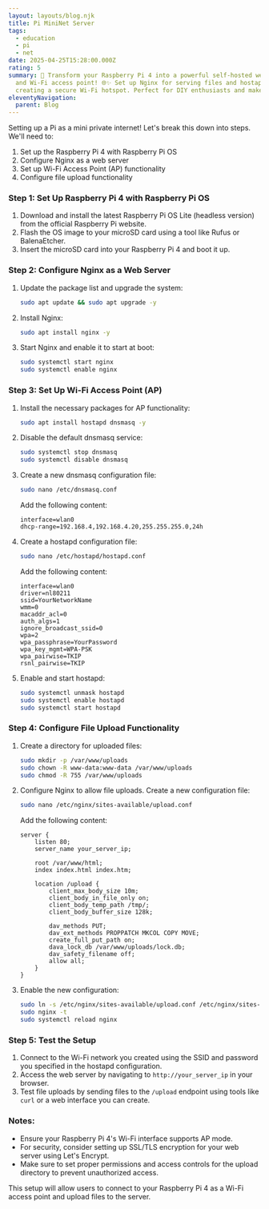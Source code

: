 ```yaml
---
layout: layouts/blog.njk
title: Pi MiniNet Server
tags:
  - education
  - pi
  - net
date: 2025-04-25T15:28:00.000Z
rating: 5
summary: 🚀 Transform your Raspberry Pi 4 into a powerful self-hosted web server
  and Wi-Fi access point! 🌐✨ Set up Nginx for serving files and hostapd for
  creating a secure Wi-Fi hotspot. Perfect for DIY enthusiasts and makers! 💻📡
eleventyNavigation:
  parent: Blog
---
```

Setting up a Pi as a mini private internet! Let's break this down into steps. We'll need to:

1. Set up the Raspberry Pi 4 with Raspberry Pi OS
2. Configure Nginx as a web server
3. Set up Wi-Fi Access Point (AP) functionality
4. Configure file upload functionality

### Step 1: Set Up Raspberry Pi 4 with Raspberry Pi OS

1. Download and install the latest Raspberry Pi OS Lite (headless version) from the official Raspberry Pi website.
2. Flash the OS image to your microSD card using a tool like Rufus or BalenaEtcher.
3. Insert the microSD card into your Raspberry Pi 4 and boot it up.

### Step 2: Configure Nginx as a Web Server

1. Update the package list and upgrade the system:
   ```bash
   sudo apt update && sudo apt upgrade -y
   ```
2. Install Nginx:
   ```bash
   sudo apt install nginx -y
   ```
3. Start Nginx and enable it to start at boot:
   ```bash
   sudo systemctl start nginx
   sudo systemctl enable nginx
   ```

### Step 3: Set Up Wi-Fi Access Point (AP)

1. Install the necessary packages for AP functionality:
   ```bash
   sudo apt install hostapd dnsmasq -y
   ```
2. Disable the default dnsmasq service:
   ```bash
   sudo systemctl stop dnsmasq
   sudo systemctl disable dnsmasq
   ```
3. Create a new dnsmasq configuration file:
   ```bash
   sudo nano /etc/dnsmasq.conf
   ```
   Add the following content:
   ```
   interface=wlan0
   dhcp-range=192.168.4,192.168.4.20,255.255.255.0,24h
   ```
4. Create a hostapd configuration file:
   ```bash
   sudo nano /etc/hostapd/hostapd.conf
   ```
   Add the following content:
   ```
   interface=wlan0
   driver=nl80211
   ssid=YourNetworkName
   wmm=0
   macaddr_acl=0
   auth_algs=1
   ignore_broadcast_ssid=0
   wpa=2
   wpa_passphrase=YourPassword
   wpa_key_mgmt=WPA-PSK
   wpa_pairwise=TKIP
   rsnl_pairwise=TKIP
   ```
5. Enable and start hostapd:
   ```bash
   sudo systemctl unmask hostapd
   sudo systemctl enable hostapd
   sudo systemctl start hostapd
   ```

### Step 4: Configure File Upload Functionality

1. Create a directory for uploaded files:
   ```bash
   sudo mkdir -p /var/www/uploads
   sudo chown -R www-data:www-data /var/www/uploads
   sudo chmod -R 755 /var/www/uploads
   ```
2. Configure Nginx to allow file uploads. Create a new configuration file:
   ```bash
   sudo nano /etc/nginx/sites-available/upload.conf
   ```
   Add the following content:
   ```
   server {
       listen 80;
       server_name your_server_ip;

       root /var/www/html;
       index index.html index.htm;

       location /upload {
           client_max_body_size 10m;
           client_body_in_file_only on;
           client_body_temp_path /tmp/;
           client_body_buffer_size 128k;

           dav_methods PUT;
           dav_ext_methods PROPPATCH MKCOL COPY MOVE;
           create_full_put_path on;
           dava_lock_db /var/www/uploads/lock.db;
           dav_safety_filename off;
           allow all;
       }
   }
   ```
3. Enable the new configuration:
   ```bash
   sudo ln -s /etc/nginx/sites-available/upload.conf /etc/nginx/sites-enabled/
   sudo nginx -t
   sudo systemctl reload nginx
   ```

### Step 5: Test the Setup

1. Connect to the Wi-Fi network you created using the SSID and password you specified in the hostapd configuration.
2. Access the web server by navigating to `http://your_server_ip` in your browser.
3. Test file uploads by sending files to the `/upload` endpoint using tools like `curl` or a web interface you can create.

### Notes:

- Ensure your Raspberry Pi 4's Wi-Fi interface supports AP mode.
- For security, consider setting up SSL/TLS encryption for your web server using Let's Encrypt.
- Make sure to set proper permissions and access controls for the upload directory to prevent unauthorized access.

This setup will allow users to connect to your Raspberry Pi 4 as a Wi-Fi access point and upload files to the server.
